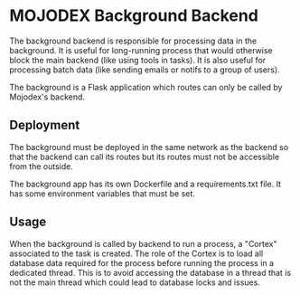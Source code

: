 # MOJODEX Background Backend

The background backend is responsible for processing data in the background.
It is useful for long-running process that would otherwise block the main backend (like using tools in tasks).
It is also useful for processing batch data (like sending emails or notifs to a group of users).

The background is a Flask application which routes can only be called by Mojodex's backend.

## Deployment
The background must be deployed in the same network as the backend so that the backend can call its routes but 
its routes must not be accessible from the outside.

The background app has its own Dockerfile and a requirements.txt file. It has some environment variables that must be set.

## Usage
When the background is called by backend to run a process, a "Cortex" associated to the task is created.
The role of the Cortex is to load all database data required for the process before running the process in a dedicated thread.
This is to avoid accessing the database in a thread that is not the main thread which could lead to database locks and issues.
